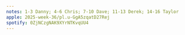 ```yaml
---
notes: 1-3 Danny; 4-6 Chris; 7-10 Dave; 11-13 Derek; 14-16 Taylor
apple: 2025-week-36/pl.u-GgA5zqatD27Rej
spotify: 0ZjNCzgNAK9XYrNTKvqUU4
---
```

